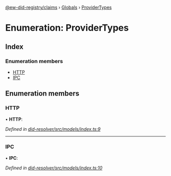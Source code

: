 [@ew-did-registry/claims](../README.md) › [Globals](../globals.md) › [ProviderTypes](providertypes.md)

# Enumeration: ProviderTypes

## Index

### Enumeration members

* [HTTP](providertypes.md#http)
* [IPC](providertypes.md#ipc)

## Enumeration members

###  HTTP

• **HTTP**:

*Defined in [did-resolver/src/models/index.ts:9](https://github.com/energywebfoundation/ew-did-registry/blob/84044eb/packages/did-resolver/src/models/index.ts#L9)*

___

###  IPC

• **IPC**:

*Defined in [did-resolver/src/models/index.ts:10](https://github.com/energywebfoundation/ew-did-registry/blob/84044eb/packages/did-resolver/src/models/index.ts#L10)*
